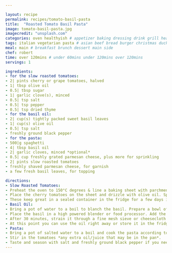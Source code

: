 ```yaml
---

layout: recipe
permalink: recipes/tomato-basil-pasta 
title:  "Roasted Tomato Basil Pasta"
image: tomato-basil-pasta.jpg 
imagecredit: "unsplash.com" 
categories: oven healthyish # appetizer baking dressing drink grill healthyish marinade oven pickling quick raw salad sandwich sauce snack soup
tags: italian vegetarian pasta # asian beef bread burger christmas duck french fruit indian italian mexican nuts pasta pork poultry rice seafood thanksgiving vegetarian
meal: main # breakfast brunch dessert main side
chef: robert 
time: over 120mins # under 60mins under 120mins over 120mins
servings: 1 

ingredients:
- for the slow roasted tomatoes:
- 2| pints cherry or grape tomatoes, halved
- 1| tbsp olive oil
- 0.5| tbsp sugar
- 1| garlic clove(s), minced
- 0.5| tsp salt
- 0.5| tsp pepper
- 0.5| tsp dried thyme
- for the basil oil:
- 2| cup(s) tightly packed sweet basil leaves
- 1| cup(s) olive oil
- 0.5| tsp salt
- freshly ground black pepper
- for the pasta:
- 500|g spaghetti
- 4| tbsp basil oil
- 2| garlic cloves, minced *optional*
- 0.5| cup freshly grated parmesan cheese, plus more for sprinkling
- 2| pints slow roasted tomatoes
- freshly shaved parmesan cheese, for garnish
- a few fresh basil leaves, for topping

directions:
- Slow Roasted Tomatoes:
- Preheat the oven to 150°C degrees & line a baking sheet with parchment paper.
- Place the cherry tomatoes on the sheet and drizzle with olive oil. Sprinkle with garlic, sugar, salt, thyme and toss well. Roast for 1.5 to 2 hours, tossing every 30 minutes, until the tomatoes are super caramely and shriveled and sweet.
- These keep great in a sealed container in the fridge for a few days if you have extra!
- Basil Oil:
- Bring a pot of water to a boil to blanch the basil. Prepare a bowl of ice water next to it. Once boiling, add the basil to the pot and cook for 10 seconds. Remove it and immedaitely place it in the ice bath. Leave it in there for a few minutes to make sure it is cold, then remove it and squeeze excess liquid from the leaves. Chop the basil into pieces
- Place the basil in a high powered blender or food processor. Add the olive oil and salt and puree until the oil is smooth and green. It may be frothy, so let the oil sit for 30 minutes.
- After 30 minutes, strain it through a fine mesh sieve or cheesecloth to remove the basil bits. Ues a spoon to push any oil through the sieve.
- At this point you can use the oil right away or store it in the fridge for a week!
- Pasta:
- Bring a pot of salted water to a boil and cook the pasta according to the directions. Once it’s finished, drain the water and place the pasta in a large bowl. Toss immediately with 3 to 4 tbsp of the basil oil *or more if you wish* and the garlic. Toss in the parmesan cheese.
- Stir in the tomatoes *any extra oil/juice that may be in the pan*. 
- Taste and season with salt and freshly ground black pepper if you need it. Toss in some extra cheese and basil leaves.
--- 
```

